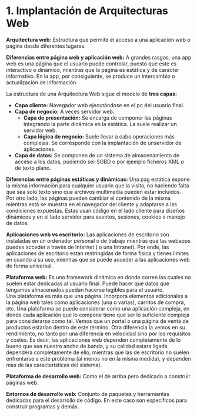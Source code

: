 # 1. Implantación de Arquitecturas Web

**Arquitectura web:** Estructura que permite el acceso a una aplicación web o página desde diferentes lugares.

**Diferencias entre página web y aplicación web:** A grandes rasgos, una app web es una página que el usuario puede controlar, puesto que este es interactivo o dinámico, mientras que la página es estática y de carácter informativo. En la app, por consiguiente, se produce un intercambio o actualización de información.

La estructura de una Arquitectura Web sigue el modelo de **tres capas:**

- **Capa cliente:** Navegador web ejecutándose en el pc del usuario final.
- **Capa de negocio:** A veces servidor web.
  - **Capa de presentación:** Se encarga de componer las páginas integrando la parte dinámica en la estática. La suele realizar un servidor web.
  - **Capa lógica de negocio:** Suele llevar a cabo operaciones más complejas. Se corresponde con la implantación de unservidor de aplicaciones.
- **Capa de datos:** Se componen de un sistema de almacenamiento de acceso a los datos, pudiendo ser SGBD o por ejemplo ficheros XML o de texto plano.

**Diferencias entre páginas estáticas y dinámicas:** Una pag estática expone la misma información para cualquier usuario que la visita, no haciendo falta que sea solo texto sino que archivos multimedia pueden estar incluidos.  
Por otro lado, las páginas pueden cambiar el contenido de la misma mientras está se muestra en el navegador del cliente y adaptarse a las condiciones expuestas. Estas usan código en el lado cliente para diseños dinámicos y en el lado servidor para eventos, sesiones, cookies o manejo de datos.

**Aplicaciones web vs escritorio:** Las aplicaciones de escritorio son instaladas en un ordenador personal o de trabajo mientras que las webapps puedes acceder a través de Internet ( o una Intranet). Por ende, las aplicaciones de escritorio estan restringidas de forma fisica y tienes limites en cuando a su uso, mientras que se puede acceder a las aplicaciones web de forma universal.

**Plataforma web:** Es una framework dinámica en donde corren las cuales no suelen estar dedicadas al usuario final. Puede hacer que datos que tengamos almacenados puedan hacerse legibles para el usuario.  
Una plataforma es más que una página. Incorpora elementos adicionales a la página web tales como aplicaciones (una o varias), carritos de compra, etc. Una plataforma se puede considerar como una aplicación compleja, en donde cada aplicación que lo compone tiene que ser lo suficiente compleja para considerarse como tal. Vemos que un portal o una página de venta de productos estarían dentro de este término. Otra diferencia la vemos en su rendimiento, no tanto por una diferencia en velocidad sino por los requisitos y costes. Es decir, las aplicaciones web dependen completamente de lo bueno que sea nuestro ancho de banda, y su calidad estara ligada dependera completamente de ello, mientras que las de escritorio no suelen enfrentarse a este problema (al menos no en la misma medida), y dependen mas de las caracteristicas del sistema).

**Plataforma de desarrollo web:** Como el de arriba pero dedicado a construir páginas web.

**Entornos de desarrollo web:** Conjunto de paquetes y herramientas dedicadas para el desarrollo de código. En este caso son específicos para construir programas y demás.